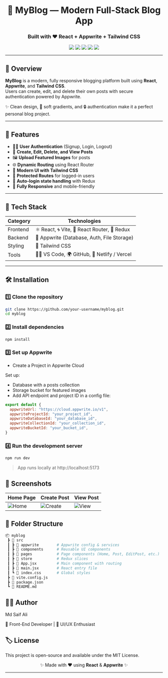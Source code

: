 <div align="center">

# 📝 MyBlog — Modern Full-Stack Blog App  
### Built with ❤️ React + Appwrite + Tailwind CSS

<img src="https://img.shields.io/badge/React-20232A?style=for-the-badge&logo=react&logoColor=61DAFB" />
<img src="https://img.shields.io/badge/Appwrite-F02E65?style=for-the-badge&logo=appwrite&logoColor=white" />
<img src="https://img.shields.io/badge/TailwindCSS-38B2AC?style=for-the-badge&logo=tailwind-css&logoColor=white" />
<img src="https://img.shields.io/badge/Vite-646CFF?style=for-the-badge&logo=vite&logoColor=white" />
<img src="https://img.shields.io/badge/Redux-764ABC?style=for-the-badge&logo=redux&logoColor=white" />

</div>

---
## 🌟 Overview

**MyBlog** is a modern, fully responsive blogging platform built using **React**, **Appwrite**, and **Tailwind CSS**.  
Users can create, edit, and delete their own posts with secure authentication powered by Appwrite.  

✨ Clean design, 🌈 soft gradients, and 🔒 authentication make it a perfect personal blog project.

---
## 🚀 Features

- 🧑‍💻 **User Authentication** (Signup, Login, Logout)  
- 📰 **Create, Edit, Delete, and View Posts**  
- 🖼️ **Upload Featured Images** for posts  
- 🌐 **Dynamic Routing** using React Router  
- 💅 **Modern UI with Tailwind CSS**  
- 🧭 **Protected Routes** for logged-in users  
- 🔄 **Auto-login state handling** with Redux  
- 📱 **Fully Responsive** and mobile-friendly  

---
## 🧩 Tech Stack

| Category | Technologies |
|-----------|---------------|
| Frontend | ⚛️ React, 🌀 Vite, 🧭 React Router, 🧱 Redux |
| Backend | 🧰 Appwrite (Database, Auth, File Storage) |
| Styling | 🎨 Tailwind CSS |
| Tools | 🧑‍💻 VS Code, 🌍 GitHub, 🚀 Netlify / Vercel |

---
## 🛠️ Installation

### 1️⃣ Clone the repository  
```bash
git clone https://github.com/your-username/myblog.git
cd myblog
```
### 2️⃣ Install dependencies
```bash
npm install
```
### 3️⃣ Set up Appwrite

- Create a Project in Appwrite Cloud

Set up:

- Database with a posts collection
- Storage bucket for featured images
- Add API endpoint and project ID in a config file:
```js
export default {
  appwriteUrl: "https://cloud.appwrite.io/v1",
  appwriteProjectId: "your_project_id",
  appwriteDatabaseId: "your_database_id",
  appwriteCollectionId: "your_collection_id",
  appwriteBucketId: "your_bucket_id",
}
```
### 4️⃣ Run the development server
```bash
npm run dev
```
> App runs locally at http://localhost:5173

## 📸 Screenshots
| Home Page                                                   | Create Post                                                     | View Post                                                   |
| ----------------------------------------------------------- | --------------------------------------------------------------- | ----------------------------------------------------------- |
| ![Home](https://via.placeholder.com/300x160?text=Home+Page) | ![Create](https://via.placeholder.com/300x160?text=Create+Post) | ![View](https://via.placeholder.com/300x160?text=View+Post) |

## 🧠 Folder Structure
```bash
📦 myblog
 ┣ 📂 src
 ┃ ┣ 📂 appwrite        # Appwrite config & services
 ┃ ┣ 📂 components      # Reusable UI components
 ┃ ┣ 📂 pages           # Page components (Home, Post, EditPost, etc.)
 ┃ ┣ 📂 store           # Redux slices
 ┃ ┣ 📜 App.jsx         # Main component with routing
 ┃ ┣ 📜 main.jsx        # React entry file
 ┃ ┗ 📜 index.css       # Global styles
 ┣ 📜 vite.config.js
 ┣ 📜 package.json
 ┗ 📜 README.md
```
## 👨‍💻 Author

Md Saif Ali

💼 Front-End Developer | 🎨 UI/UX Enthusiast

## 🏷️ License

This project is open-source and available under the MIT License.

<div align="center"> <p>✨ Made with ❤️ using <b>React</b> & <b>Appwrite</b> ✨</p> </div>

---
